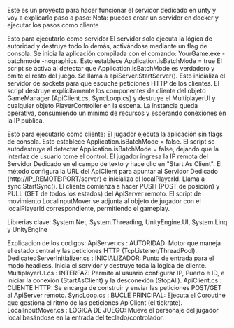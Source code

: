 Este es un proyecto para hacer funcionar el servidor dedicado en unty y voy a explicarlo paso a paso:
Nota: puedes crear un servidor en docker y ejecutar los pasos como cliente

Esto para ejecutarlo como servidor
El servidor solo ejecuta la lógica de autoridad y destruye todo lo demás, activándose mediante un flag de consola.
Se inicia la aplicación compilada con el comando: YourGame.exe -batchmode -nographics. Esto establece Application.isBatchMode = true
El script se activa al detectar que Application.isBatchMode es verdadero y omite el resto del juego.
Se llama a apiServer.StartServer(). Esto inicializa el servidor de sockets para que escuche peticiones HTTP de los clientes.
El script destruye explícitamente los componentes de cliente del objeto GameManager (ApiClient.cs, SyncLoop.cs) y destruye el MultiplayerUI y cualquier objeto PlayerController en la escena.
La instancia queda operativa, consumiendo un mínimo de recursos y esperando conexiones en la IP pública.

Esto para ejecutarlo como cliente:
El jugador ejecuta la aplicación sin flags de consola. Esto establece Application.isBatchMode = false.
El script se autodestruye al detectar Application.isBatchMode = false, dejando que la interfaz de usuario tome el control.
El jugador ingresa la IP remota del Servidor Dedicado en el campo de texto y hace clic en "Start As Client".
El método configura la URL del ApiClient para apuntar al Servidor Dedicado (http://IP_REMOTE:PORT/server) e inicializa el localPlayerId.
Llama a sync.StartSync(). El cliente comienza a hacer PUSH (POST de posición) y PULL (GET de todos los estados) del ApiServer remoto.
El script de movimiento LocalInputMover se adjunta al objeto de jugador con el localPlayerId correspondiente, permitiendo el gameplay.

Librerias clave: System.Net, System.Threading, UnityEngine.UI, System.Linq y UnityEngine

Explicacion de los codigos:
ApiServer.cs : AUTORIDAD: Motor que maneja el estado central y las peticiones HTTP (TcpListener/ThreadPool).
DedicatedServerInitializer.cs : INICIALIZADOR: Punto de entrada para el modo headless. Inicia el servidor y destruye toda la lógica de cliente.
MultiplayerUI.cs : INTERFAZ: Permite al usuario configurar IP, Puerto e ID, e iniciar la conexión (StartAsClient) y la desconexión (StopAll).
ApiClient.cs : CLIENTE HTTP: Se encarga de construir y enviar las peticiones POST/GET al ApiServer remoto.
SyncLoop.cs : BUCLE PRINCIPAL: Ejecuta el Coroutine que gestiona el ritmo de las peticiones ApiClient (el tickrate).
LocalInputMover.cs : LÓGICA DE JUEGO: Mueve el personaje del jugador local basándose en la entrada del teclado/controlador.
